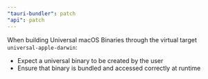 ```yaml
---
"tauri-bundler": patch
"api": patch
---
```


When building Universal macOS Binaries through the virtual target `universal-apple-darwin`:

- Expect a universal binary to be created by the user
- Ensure that binary is bundled and accessed correctly at runtime
